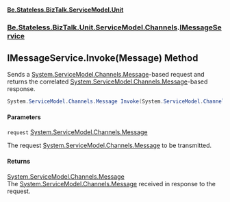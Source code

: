 #### [Be.Stateless.BizTalk.ServiceModel.Unit](README.md 'README')
### [Be.Stateless.BizTalk.Unit.ServiceModel.Channels](Be.Stateless.BizTalk.Unit.ServiceModel.Channels.md 'Be.Stateless.BizTalk.Unit.ServiceModel.Channels').[IMessageService](IMessageService.md 'Be.Stateless.BizTalk.Unit.ServiceModel.Channels.IMessageService')

## IMessageService.Invoke(Message) Method

Sends a [System.ServiceModel.Channels.Message](https://docs.microsoft.com/en-us/dotnet/api/System.ServiceModel.Channels.Message 'System.ServiceModel.Channels.Message')-based request and returns the correlated [System.ServiceModel.Channels.Message](https://docs.microsoft.com/en-us/dotnet/api/System.ServiceModel.Channels.Message 'System.ServiceModel.Channels.Message')-based response.

```csharp
System.ServiceModel.Channels.Message Invoke(System.ServiceModel.Channels.Message request);
```
#### Parameters

<a name='Be.Stateless.BizTalk.Unit.ServiceModel.Channels.IMessageService.Invoke(System.ServiceModel.Channels.Message).request'></a>

`request` [System.ServiceModel.Channels.Message](https://docs.microsoft.com/en-us/dotnet/api/System.ServiceModel.Channels.Message 'System.ServiceModel.Channels.Message')

The request [System.ServiceModel.Channels.Message](https://docs.microsoft.com/en-us/dotnet/api/System.ServiceModel.Channels.Message 'System.ServiceModel.Channels.Message') to be transmitted.

#### Returns
[System.ServiceModel.Channels.Message](https://docs.microsoft.com/en-us/dotnet/api/System.ServiceModel.Channels.Message 'System.ServiceModel.Channels.Message')  
The [System.ServiceModel.Channels.Message](https://docs.microsoft.com/en-us/dotnet/api/System.ServiceModel.Channels.Message 'System.ServiceModel.Channels.Message') received in response to the request.